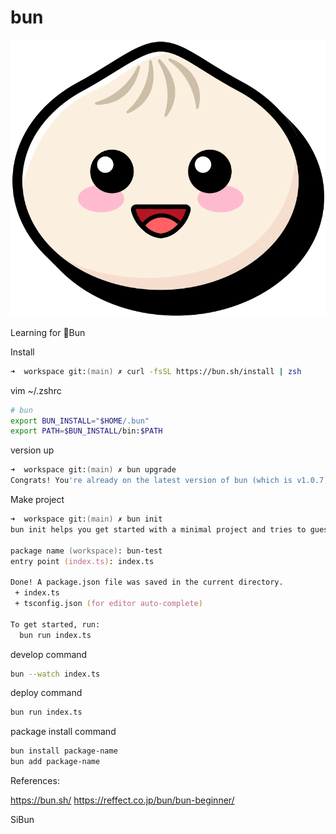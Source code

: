 # bun

![Bun](./img/logo@4x.png)

Learning for 🍞Bun

Install

```zsh
➜  workspace git:(main) ✗ curl -fsSL https://bun.sh/install | zsh
```

vim ~/.zshrc

```zsh
# bun
export BUN_INSTALL="$HOME/.bun"
export PATH=$BUN_INSTALL/bin:$PATH
```

version up

```zsh
➜  workspace git:(main) ✗ bun upgrade
Congrats! You're already on the latest version of bun (which is v1.0.7)upgrade
```

Make project

```zsh
➜  workspace git:(main) ✗ bun init
bun init helps you get started with a minimal project and tries to guess sensible defaults. Press ^C anytime to quit

package name (workspace): bun-test
entry point (index.ts): index.ts

Done! A package.json file was saved in the current directory.
 + index.ts
 + tsconfig.json (for editor auto-complete)

To get started, run:
  bun run index.ts
```

develop command

```zsh
bun --watch index.ts
```

deploy command

```zsh
bun run index.ts
```

package install command

```zsh
bun install package-name
bun add package-name
```

References:

https://bun.sh/
https://reffect.co.jp/bun/bun-beginner/

SiBun
